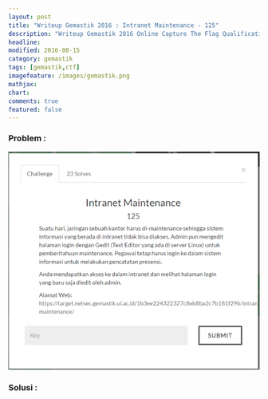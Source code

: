 ```yaml
---
layout: post
title: "Writeup Gemastik 2016 : Intranet Maintenance - 125"
description: "Writeup Gemastik 2016 Online Capture The Flag Qualification"
headline: 
modified: 2016-08-15
category: gemastik
tags: [gemastik,ctf]
imagefeature: /images/gemastik.png
mathjax: 
chart: 
comments: true
featured: false
---
```


### Problem :

![Lottery Machine](/images/intranet-maintenance.png)


### Solusi :


